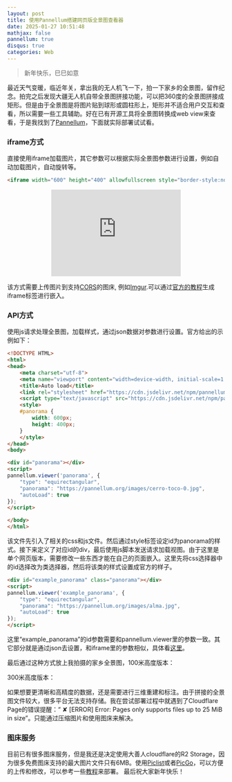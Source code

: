 ```yaml
---
layout: post
title: 使用Pannellum搭建网页版全景图查看器
date: 2025-01-27 10:51:48
mathjax: false
pannellum: true
disqus: true
categories: Web
---
```


> 新年快乐，巳巳如意

最近天气变暖，临近年关，拿出我的无人机飞一下，拍一下家乡的全景图，留作纪念。拍完之后发现大疆无人机自带全景图拼接功能，可以把360度的全景图拼接成矩形。但是由于全景图是将图片贴到球形或圆柱形上，矩形并不适合用户交互和查看，所以需要一些工具辅助。好在已有开源工具将全景图转换成web view来查看，于是我找到了[Pannellum](https://github.com/mpetroff/pannellum)，下面就实际部署试试看。

### iframe方式

直接使用iframe加载图片，其它参数可以根据实际全景图参数进行设置，例如自动加载图片，自动旋转等。
```html
<iframe width="600" height="400" allowfullscreen style="border-style:none;" src="https://cdn.pannellum.org/2.5/pannellum.htm#panorama=https://pannellum.org/images/cerro-toco-0.jpg&amp;autoLoad=true"></iframe>
```
<center><iframe width="300" height="200" allowfullscreen style="border-style:none;" src="https://cdn.pannellum.org/2.5/pannellum.htm#panorama=https://pannellum.org/images/cerro-toco-0.jpg&amp;autoLoad=true"></iframe></center>

该方式需要上传图片到支持[CORS](https://en.wikipedia.org/wiki/Cross-origin_resource_sharing)的图床, 例如[Imgur](https://imgur.com/).可以通过[官方的教程](https://pannellum.org/documentation/overview/tutorial/)生成iframe标签进行嵌入。

### API方式

使用js请求处理全景图，加载样式，通过json数据对参数进行设置。官方给出的示例如下：
```html
<!DOCTYPE HTML>
<html>
<head>
    <meta charset="utf-8">
    <meta name="viewport" content="width=device-width, initial-scale=1.0">
    <title>Auto load</title>
    <link rel="stylesheet" href="https://cdn.jsdelivr.net/npm/pannellum@2.5.6/build/pannellum.css"/>
    <script type="text/javascript" src="https://cdn.jsdelivr.net/npm/pannellum@2.5.6/build/pannellum.js"></script>
    <style>
    #panorama {
        width: 600px;
        height: 400px;
    }
    </style>
</head>
<body>

<div id="panorama"></div>
<script>
pannellum.viewer('panorama', {
    "type": "equirectangular",
    "panorama": "https://pannellum.org/images/cerro-toco-0.jpg",
    "autoLoad": true
});
</script>

</body>
</html>
```
该文件先引入了相关的css和js文件。然后通过style标签设定id为panorama的样式。接下来定义了对应id的div，最后使用js脚本发送请求加载视图。由于这里是单个网页版本，需要修改一些东西才能在自己的页面嵌入。这里先将css选择器中的id选择改为类选择器，然后将该类的样式设置成官方的样子。
```html
<div id="example_panorama" class="panorama"></div>
<script>
pannellum.viewer('example_panorama', {
    "type": "equirectangular",
    "panorama": "https://pannellum.org/images/alma.jpg",
    "autoLoad": true
});
</script>
```

<center><div id="example_panorama" class="panoramax"></div></center>
<script>
pannellum.viewer('example_panorama', {
    "type": "equirectangular",
    "panorama": "https://pannellum.org/images/alma.jpg",
    "autoLoad": true
});
</script>

这里“example_panorama”的id参数需要和pannellum.viewer里的参数一致。其它部分就是通过json去设置，和iframe里的参数相似，具体看[这里](https://pannellum.org/documentation/reference/)。

最后通过这种方式放上我拍摄的家乡全景图，100米高度版本：

<center><div id="panorama100" class="panoramax"></div></center>
<script>
pannellum.viewer('panorama100', {
    "type": "equirectangular",
    "panorama": "../../../../assets/images/DJI_20250127165331_0007_D.JPG",
    "showFullscreenCtrl": true
});
</script>

300米高度版本：
<center><div id="panorama300" class="panoramax"></div></center>
<script>
pannellum.viewer('panorama300', {
    "type": "equirectangular",
    "panorama": "../../../../assets/images/DJI_20250127164746_0003_D.JPG",
    "showFullscreenCtrl": true
});
</script>

如果想要更清晰和高精度的数据，还是需要进行三维重建和标注。由于拼接的全景图文件较大，很多平台无法支持存储。我在尝试部署过程中就遇到了Cloudflare Page的错误提醒：“ ✘ [ERROR] Error: Pages only supports files up to 25 MiB in size”。只能通过压缩图片和使用图床来解决。


### 图床服务
目前已有很多图床服务，但是我还是决定使用大善人cloudflare的R2 Storage，因为很多免费图床支持的最大图片文件只有6MB。使用[Piclist](https://github.com/Kuingsmile/PicList)或者[PicGo](https://github.com/Molunerfinn/PicGo)，可以方便的上传和修改，可以参考一些[教程](https://www.cnblogs.com/hopeblaze/articles/18644716)来部署。
最后祝大家新年快乐！